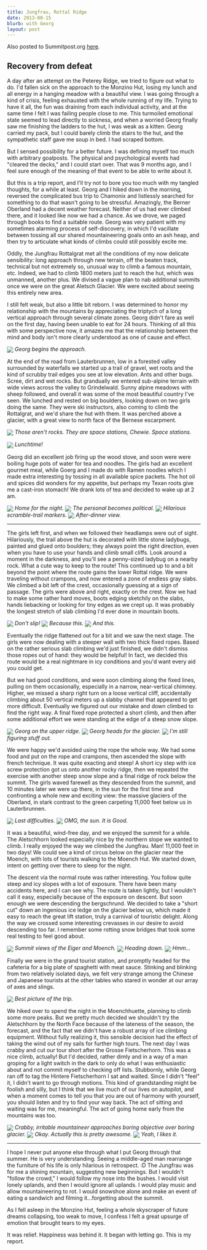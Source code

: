 ```yaml
---
title: Jungfrau, Rottal Ridge
date: 2013-08-15
blurb: with Georg
layout: post
---
```


Also posted to Summitpost.org [here](http://www.summitpost.org/the-shining-mountain/899033).

Recovery from defeat
---

A day after an attempt on the Peterey Ridge, we tried to figure out what to
do. I'd fallen sick on the approach to the Monzino Hut, losing my lunch and all
energy in a hanging meadow with a beautiful view. I was going through a kind of
crisis, feeling exhausted with the whole running of my life. Trying to have it
all, the fun was draining from each individual activity, and at the same time I
felt I was failing people close to me. This turmoiled emotional state seemed to
lead directly to sickness, and when a worried Georg finally saw me finishing the
ladders to the hut, I was weak as a kitten. Georg carried my pack, but I could
barely climb the stairs to the hut, and the sympathetic staff gave me soup in
bed. I had scraped bottom.

But I sensed possibility for a better future. I was defining myself too much
with arbitrary goalposts. The physical and psychological events had "cleared the
decks," and I could start over. That was 9 months ago, and I feel sure enough of
the meaning of that event to be able to write about it.

But this is a trip report, and I'll try not to bore you too much with my tangled
thoughts, for a while at least. Georg and I hiked down in the morning, reversed
the complicated bus trip to Chamonix and listlessly searched for something to do
that wasn't going to be stressful. Amazingly, the Berner Oberland had a decent
weather forecast. Neither of us had ever climbed there, and it looked like now
we had a chance. As we drove, we paged through books to find a suitable
route. Georg was very patient with my sometimes alarming process of
self-discovery, in which I'd vacillate between tossing all our shared
mountaineering goals onto an ash heap, and then try to articulate what kinds of
climbs could still possibly excite me.

Oddly, the Jungfrau Rottalgrat met all the conditions of my now delicate
sensibility: long approach through new terrain, off the beaten track, technical
but not extremely so, unusual way to climb a famous mountain, etc. Indeed, we
had to climb 1800 meters just to reach the hut, which was unmanned, another
plus. We divised a vague plan to nab additional summits once we were on the
great Aletsch Glacier. We were excited about seeing this entirely new area.

I still felt weak, but also a little bit reborn. I was determined to honor
my relationship with the mountains by appreciating the triptych of a long
vertical approach through several climate zones. Georg didn't fare as well on
the first day, having been unable to eat for 24 hours. Thinking of all this with
some perspective now, it amazes me that the relationship between the mind and
body isn't more clearly understood as one of cause and effect.

<a href="http://www.flickr.com/photos/ripsawridge/9547897784/"><img
align="center" src="http://farm8.static.flickr.com/7334/9547897784_db314bca7c_b.jpg"></a>
<i>Georg begins the approach.</i>

At the end of the road from Lauterbrunnen, low in a forested valley surrounded
by waterfalls we started up a trail of gravel, wet roots and the kind of scrubby
trail edges you see at low elevation. Ants and other bugs. Scree, dirt and wet
rocks. But grandually we entered sub-alpine terrain with wide views across the
valley to Grindelwald. Sunny alpine meadows with sheep followed, and overall it
was some of the most beautiful country I've seen. We lunched and rested on big
boulders, looking down on two girls doing the same. They were ski instructors,
also coming to climb the Rottalgrat, and we'd share the hut with them. It was
perched above a glacier, with a great view to north face of the Bernese
escarpment.

<a href="http://www.flickr.com/photos/ripsawridge/9545135605/"><img
align="center" src="http://farm3.static.flickr.com/2836/9545135605_8b47685acc_b.jpg"></a>
<i>Those aren't rocks. They are space stations, Chewie. Space stations.</i>

<a href="http://www.flickr.com/photos/ripsawridge/9547959428/"><img
align="center" src="http://farm4.static.flickr.com/3813/9547959428_875474c17e_b.jpg"></a>
<i>Lunchtime!</i>

Georg did an excellent job firing up the wood stove, and soon were were boiling
huge pots of water for tea and noodles. The girls had an excellent gourmet meal,
while Goerg and I made do with Ramen noodles which I made extra interesting by
tossing in all available spice packets. The hot oil and spices did wonders for
my appetite, but perhaps my Texan roots give me a cast-iron stomach! We drank
lots of tea and decided to wake up at 2 am.

<a href="http://www.flickr.com/photos/ripsawridge/9548014378/"><img
align="center" src="http://farm8.static.flickr.com/7348/9548014378_9f9d84e503_b.jpg"></a>
<i>Home for the night.</i>
<a href="http://www.flickr.com/photos/ripsawridge/9548019158/"><img
align="center" src="http://farm6.static.flickr.com/5517/9548019158_eeca4d4004_b.jpg"></a>
<i>The personal becomes political.</i>
<a href="http://www.flickr.com/photos/ripsawridge/9548005184/"><img
align="center" src="http://farm8.static.flickr.com/7401/9548005184_e43ae6c37c_b.jpg"></a>
<i>Hilarious scramble-trail markers.</i>
<a href="http://www.flickr.com/photos/ripsawridge/9571004044/"><img
align="center" src="http://farm4.static.flickr.com/3729/9571004044_8503c8d0c2_b.jpg"></a>
<i>After-dinner view.</i>

---

The girls left first, and when we followed their headlamps were out of
sight. Hilariously, the trail above the hut is decorated with little stone
ladybugs, painted and glued onto boulders; they always point the right
direction, even when you have to use your hands and climb small cliffs. Look
around a moment in the darkness, and you'll see a penny-sized ladybug on a
nearby rock. What a cute way to keep to the route! This continued up to and a
bit beyond the point where the route gains the lower Rottal ridge. We were
traveling without crampons, and now entered a zone of endless gray slabs. We
climbed a bit left of the crest, occasionally guessing at a sign of passage. The
girls were above and right, exactly on the crest. Now we had to make some rather
hard moves, boots edging sketchily on the slabs, hands liebacking or looking for
tiny edges as we crept up. It was probably the longest stretch of slab climbing
I'd ever done in mountain boots. 

<a href="http://www.flickr.com/photos/ripsawridge/9548023620/"><img
align="center" src="http://farm6.static.flickr.com/5500/9548023620_5f0a2d95c1_b.jpg"></a>
<i>Don't slip!</i>
<a href="http://www.flickr.com/photos/ripsawridge/9548029536/"><img
align="center" src="http://farm3.static.flickr.com/2849/9548029536_1d74c54beb_b.jpg"></a>
<i>Because this.</i>
<a href="http://www.flickr.com/photos/ripsawridge/9548034032/"><img
align="center" src="http://farm3.static.flickr.com/2807/9548034032_94407508a1_b.jpg"></a>
<i>And this.</i>

Eventually the ridge flattened out for a bit and we saw the next stage. The
girls were now dealing with a steeper wall with two thick fixed ropes. Based on
the rather serious slab climbing we'd just finished, we didn't dismiss those
ropes out of hand: they would be helpful! In fact, we decided this route would
be a real nightmare in icy conditions and you'd want every aid you could get.

But we had good conditions, and were soon climbing along the fixed lines,
pulling on them occasionally, especially in a narrow, near-vertical
chimney. Higher, we missed a sharp right turn on a loose vertical cliff,
accidentally climbing about 50 vertical meters up a slabby channel that appeared
to get more difficult. Eventually we figured out our mistake and down climbed to
find the right way. A final fixed rope protected a short climb, and then after
some additional effort we were standing at the edge of a steep snow slope.

<a href="http://www.flickr.com/photos/ripsawridge/9548060742/"><img
align="center" src="http://farm4.static.flickr.com/3713/9548060742_566f3b5cda_b.jpg"></a>
<i>Georg on the upper ridge.</i>
<a href="http://www.flickr.com/photos/ripsawridge/9545295549/"><img
align="center" src="http://farm8.static.flickr.com/7308/9545295549_e2ba5e509a_b.jpg"></a>
<i>Georg heads for the glacier.</i>
<a href="http://www.flickr.com/photos/ripsawridge/9548089166/"><img
align="center" src="http://farm6.static.flickr.com/5472/9548089166_8c4ea279b9_b.jpg"></a>
<i>I'm still figuring stuff out.</i>

We were happy we'd avoided using the rope the whole way. We had some food and
put on the rope and crampons, then ascended the slope with french technique. It
was quite exacting and steep! A short icy step with ice screw protection got us
onto another rocky ridge, then we repeated the exercise with another steep snow
slope and a final ridge of rock below the summit. The girls waved farewell as
they descended from the summit, and 10 minutes later we were up there, in the sun
for the first time and confronting a whole new and exciting view: the massive
glaciers of the Oberland, in stark contrast to the green carpeting 11,000 feet
below us in Lauterbrunnen.

<a href="http://www.flickr.com/photos/ripsawridge/9548099778/"><img
align="center" src="http://farm6.static.flickr.com/5489/9548099778_a2e29c4993_b.jpg"></a>
<i>Last difficulties.</i>
<a href="http://www.flickr.com/photos/ripsawridge/9545306383/"><img
align="center" src="http://farm8.static.flickr.com/7345/9545306383_2fe323cd30_b.jpg"></a>
<i>OMG, the sun. It is Good.</i>

It was a beautiful, wind-free day, and we enjoyed the summit for a while. The
Aletschhorn looked especially nice by the northern slope we wanted to climb. I
really enjoyed the way we climbed the Jungfrau. Man! 11,000 feet in two days! We
could see a kind of circus below on the glacier near the Moench, with lots of
tourists walking to the Moench Hut. We started down, intent on getting over
there to sleep for the night.

The descent via the normal route was rather interesting. You follow quite steep
and icy slopes with a lot of exposure. There have been many accidents here, and
I can see why. The route is taken lightly, but I wouldn't call it easy,
especially because of the exposure on descent. But soon enough we were
descending the bergschrund. We decided to take a "short cut" down an ingenious
ice ledge on the glacier below us, which made it easy to reach the great lift
station, truly a carnival of touristic delight. Along the way we crossed some
interesting crevasses in our desire to avoid descending too far. I remember some
rotting snow bridges that took some real testing to feel good about.

<a href="http://www.flickr.com/photos/ripsawridge/9548121646/"><img
align="center" src="http://farm4.static.flickr.com/3808/9548121646_e108309cae_b.jpg"></a>
<i>Summit views of the Eiger and Moench.</i>
<a href="http://www.flickr.com/photos/ripsawridge/9545338471/"><img
align="center" src="http://farm8.static.flickr.com/7316/9545338471_d5bde9ea11_b.jpg"></a>
<i>Heading down.</i>
<a href="http://www.flickr.com/photos/ripsawridge/9548137486/"><img
align="center" src="http://farm3.static.flickr.com/2878/9548137486_31cb84be88_b.jpg"></a>
<i>Hmm...</i>

Finally we were in the grand tourist station, and promptly headed for the
cafeteria for a big plate of spaghetti with meat sauce. Stinking and blinking
from two relatively isolated days, we felt very strange among the Chinese and
Japanese tourists at the other tables who stared in wonder at our array of axes
and slings.

<a href="http://www.flickr.com/photos/ripsawridge/9548144766/"><img
align="center" src="http://farm6.static.flickr.com/5443/9548144766_84c1df308c_b.jpg"></a>
<i>Best picture of the trip.</i>

We hiked over to spend the night in the Moenchhuette, planning to climb some
more peaks. But we pretty much decided we shouldn't try the Aletschhorn by the
North Face because of the lateness of the season, the forecast, and the fact
that we didn't have a robust array of ice climbing equipment. Without fully
realizing it, this sensible decision had the effect of taking the wind out of my
sails for further high tours. The next day I was crabby and cut our tour short
after the Grosse Fietscherhorn. This was a nice climb, actually! But I'd
decided, rather dimly and in a way of a man groping for a light switch in the
dark to only do what I was enthusiastic about and not commit myself to checking
off lists. Stubbornly, while Georg ran off to tag the Hintere Fietscherhorn I
sat and waited. Since I didn't "feel" it, I didn't want to go through
motions. This kind of grandstanding might be foolish and silly, but I think that
we live much of our lives on autopilot, and when a moment comes to tell you that
you are out of harmony with yourself, you should listen and try to find your way
back. The act of sitting and waiting was for me, meaningful. The act of going
home early from the mountains was too.

<a href="http://www.flickr.com/photos/ripsawridge/9548161472/"><img
align="center" src="http://farm3.static.flickr.com/2847/9548161472_e61d3d11a7_b.jpg"></a>
<i>Crabby, irritable mountaineer approaches boring objective over boring
glacier.</i>
<a href="http://www.flickr.com/photos/ripsawridge/9548173814/"><img
align="center" src="http://farm4.static.flickr.com/3776/9548173814_1b4f661a22_b.jpg"></a>
<i>Okay. Actually this is pretty awesome.</i>
<a href="http://www.flickr.com/photos/ripsawridge/9545398897/"><img
align="center" src="http://farm3.static.flickr.com/2876/9545398897_031d6fe633_b.jpg"></a>
<i>Yeah, I likes it.</i>

---

I hope I never put anyone else through what I put Georg through that summer. He
is very understanding. Seeing a middle-aged man rearrange the furniture of his
life is only hilarious in retrospect. :D The Jungfrau was for me a shining
mountain, suggesting new beginnings. But I wouldn't "follow the crowd," I would
follow my nose into the bushes. I would visit lonely uplands, and then I would
ignore all uplands. I would play music and allow mountaineering to rot. I would
snowshoe alone and make an event of eating a sandwich and filming
it...forgetting about the summit.

As I fell asleep in the Monzino Hut, feeling a whole skyscraper of future dreams
collapsing, too weak to move, I confess I felt a great upsurge of emotion that
brought tears to my eyes.

It was relief. Happiness was behind it. It began with letting go. This is my
report.
